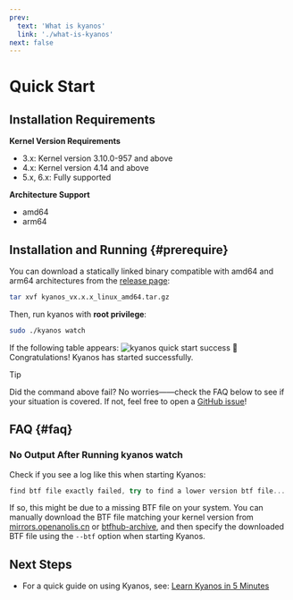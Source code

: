 ```yaml
---
prev:
  text: 'What is kyanos'
  link: './what-is-kyanos'
next: false
---
```


# Quick Start

## Installation Requirements

**Kernel Version Requirements**
- 3.x: Kernel version 3.10.0-957 and above
- 4.x: Kernel version 4.14 and above
- 5.x, 6.x: Fully supported

**Architecture Support**
- amd64
- arm64

## Installation and Running {#prerequire}

You can download a statically linked binary compatible with amd64 and arm64 architectures from the [release page](https://github.com/hengyoush/kyanos/releases):

```bash
tar xvf kyanos_vx.x.x_linux_amd64.tar.gz
```

Then, run kyanos with **root privilege**:
```bash
sudo ./kyanos watch 
```

If the following table appears:
![kyanos quick start success](/quickstart-success.png)
🎉 Congratulations! Kyanos has started successfully.

> [!TIP]
> Did the command above fail? No worries——check the FAQ below to see if your situation is covered. If not, feel free to open a [GitHub issue](https://github.com/hengyoush/kyanos/issues)!

## FAQ {#faq}
### No Output After Running kyanos watch

Check if you see a log like this when starting Kyanos:

```js
find btf file exactly failed, try to find a lower version btf file...
```
If so, this might be due to a missing BTF file on your system. You can manually download the BTF file matching your kernel version from [mirrors.openanolis.cn](https://mirrors.openanolis.cn/coolbpf/btf/) or [btfhub-archive](https://github.com/aquasecurity/btfhub-archive/), and then specify the downloaded BTF file using the `--btf` option when starting Kyanos.

## Next Steps
- For a quick guide on using Kyanos, see: [Learn Kyanos in 5 Minutes](./how-to)